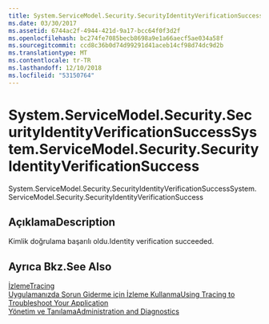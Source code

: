 ```yaml
---
title: System.ServiceModel.Security.SecurityIdentityVerificationSuccess
ms.date: 03/30/2017
ms.assetid: 6744ac2f-4944-421d-9a17-bcc64f0f3d2f
ms.openlocfilehash: bc274fe7085becb8698a9e1a66aecf5ae034a58f
ms.sourcegitcommit: ccd8c36b0d74d99291d41aceb14cf98d74dc9d2b
ms.translationtype: MT
ms.contentlocale: tr-TR
ms.lasthandoff: 12/10/2018
ms.locfileid: "53150764"
---
```

# <a name="systemservicemodelsecuritysecurityidentityverificationsuccess"></a><span data-ttu-id="276f4-102">System.ServiceModel.Security.SecurityIdentityVerificationSuccess</span><span class="sxs-lookup"><span data-stu-id="276f4-102">System.ServiceModel.Security.SecurityIdentityVerificationSuccess</span></span>
<span data-ttu-id="276f4-103">System.ServiceModel.Security.SecurityIdentityVerificationSuccess</span><span class="sxs-lookup"><span data-stu-id="276f4-103">System.ServiceModel.Security.SecurityIdentityVerificationSuccess</span></span>  
  
## <a name="description"></a><span data-ttu-id="276f4-104">Açıklama</span><span class="sxs-lookup"><span data-stu-id="276f4-104">Description</span></span>  
 <span data-ttu-id="276f4-105">Kimlik doğrulama başarılı oldu.</span><span class="sxs-lookup"><span data-stu-id="276f4-105">Identity verification succeeded.</span></span>  
  
## <a name="see-also"></a><span data-ttu-id="276f4-106">Ayrıca Bkz.</span><span class="sxs-lookup"><span data-stu-id="276f4-106">See Also</span></span>  
 [<span data-ttu-id="276f4-107">İzleme</span><span class="sxs-lookup"><span data-stu-id="276f4-107">Tracing</span></span>](../../../../../docs/framework/wcf/diagnostics/tracing/index.md)  
 [<span data-ttu-id="276f4-108">Uygulamanızda Sorun Giderme için İzleme Kullanma</span><span class="sxs-lookup"><span data-stu-id="276f4-108">Using Tracing to Troubleshoot Your Application</span></span>](../../../../../docs/framework/wcf/diagnostics/tracing/using-tracing-to-troubleshoot-your-application.md)  
 [<span data-ttu-id="276f4-109">Yönetim ve Tanılama</span><span class="sxs-lookup"><span data-stu-id="276f4-109">Administration and Diagnostics</span></span>](../../../../../docs/framework/wcf/diagnostics/index.md)
